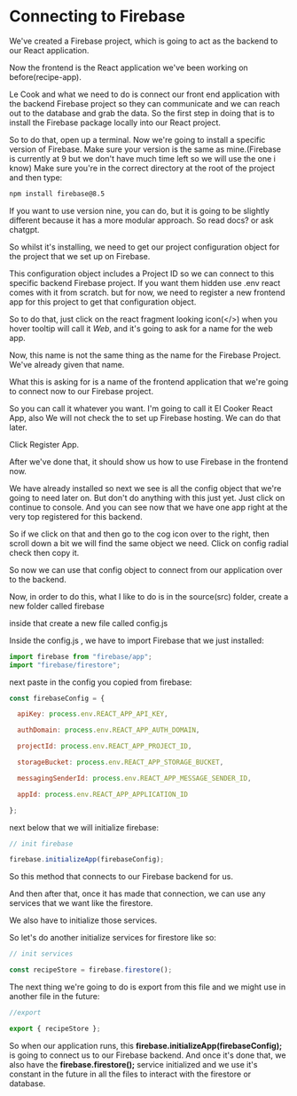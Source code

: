 # Connecting to Firebase

We've created a Firebase project, which is going to act as the backend to our React application.

Now the frontend is the React application we've been working on before(recipe-app).

Le Cook and what we need to do is connect our front end application with the backend Firebase project so they can communicate and we can reach out to the database and grab the data. So the first step in doing that is to install the Firebase package locally into our React project.

So to do that, open up a terminal.
Now we're going to install a specific version of Firebase. Make sure your version is the same as mine.(Firebase is currently at 9 but we don't have much time left so we will use the one i know)
Make sure you're in the correct directory at the root of the project and then type:
```bash
npm install firebase@8.5
```

If you want to use version nine, you can do, but it is going to be slightly different because it has a more modular approach. So read docs? or ask chatgpt.


So whilst it's installing, we need to get our project configuration object for the project that we set up on Firebase.

This configuration object includes a Project ID so we can connect to this specific backend Firebase project. If you want them hidden use .env react comes with it from scratch. but for now, we need to register a new frontend app for this project to get that configuration object.

So to do that, just click on the react fragment looking icon(</>) when you hover tooltip will call it _Web_, and it's going to ask for a name for the web app.

Now, this name is not the same thing as the name for the Firebase Project. We've already given that name.

What this is asking for is a name of the frontend application that we're going to connect now to our Firebase project.

So you can call it whatever you want. I'm going to call it El Cooker React App, also We will not check the to set up Firebase hosting. We can do that later. 

Click Register App.

After we've done that, it should show us how to use Firebase in the frontend now.

We have already installed so next we see is all the config object that we're going to need later on. But don't do anything with this just yet. Just click on continue to console. And you can see now that we have one app right at the very top registered for this backend.

So if we click on that and then go to the cog icon over to the right, then scroll down a bit we will find the same object we need. Click on config radial check then copy it.

So now we can use that config object to connect from our application over to the backend.

Now, in order to do this, what I like to do is in the source(src) folder, create a new folder called firebase

inside that create a new file called config.js

Inside the config.js , we have to import Firebase that we just installed:

```js
import firebase from "firebase/app";
import "firebase/firestore";
```

next paste in the config you copied from firebase:

```js
const firebaseConfig = {

  apiKey: process.env.REACT_APP_API_KEY,

  authDomain: process.env.REACT_APP_AUTH_DOMAIN,

  projectId: process.env.REACT_APP_PROJECT_ID,

  storageBucket: process.env.REACT_APP_STORAGE_BUCKET,

  messagingSenderId: process.env.REACT_APP_MESSAGE_SENDER_ID,

  appId: process.env.REACT_APP_APPLICATION_ID

};

```

next below that we will initialize firebase:

```js
// init firebase

firebase.initializeApp(firebaseConfig);
```

So this method that connects to our Firebase backend for us.

And then after that, once it has made that connection, we can use any services that we want like the firestore.

We also have to initialize those services.

So let's do another initialize services for firestore like so: 

```js
// init services

const recipeStore = firebase.firestore();
```

The next thing we're going to do is export from this file and we might use in another file in the future:

```js
//export

export { recipeStore };
```

So when our application runs, this __firebase.initializeApp(firebaseConfig);__ is going to connect us to our Firebase backend. And once it's done that, we also have the __firebase.firestore();__ service initialized and we use it's constant in the future in all the files to interact with the firestore or database.